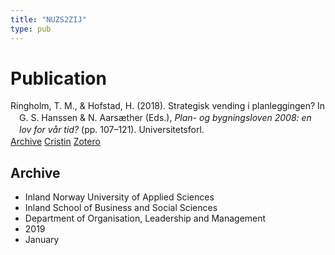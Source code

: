 ```yaml
---
title: "NUZS2ZIJ"
type: pub
---
```

<h1>Publication</h1>
<article id="csl-bib-container-NUZS2ZIJ" class="csl-bib-container">
  <div class="csl-bib-body" style="line-height: 1.35; padding-left: 1em; text-indent:-1em;">
  <div class="csl-entry">Ringholm, T. M., &amp; Hofstad, H. (2018). Strategisk vending i planleggingen? In G. S. Hanssen &amp; N. Aars&#xE6;ther (Eds.), <i>Plan- og bygningsloven 2008: en lov for v&#xE5;r tid?</i> (pp. 107&#x2013;121). Universitetsforl.</div>
</div>
  <div class="csl-bib-buttons">
    <a href="#taxonomy-article-NUZS2ZIJ" class="csl-bib-button">Archive</a>
    <a href="https://app.cristin.no/results/show.jsf?id=1652518" alt="Cristin URL" class="csl-bib-button">Cristin</a>
    <a href="http://zotero.org/groups/5402882/items/NUZS2ZIJ" alt="Zotero URL" class="csl-bib-button">Zotero</a>
  </div>
  <div id="csl-bib-meta-container-NUZS2ZIJ"></div>
</article>
<div id="csl-bib-meta-NUZS2ZIJ" class="csl-bib-meta">
  <article id="taxonomy-article-NUZS2ZIJ" class="taxonomy-article">
    <h1>Archive</h1>
    <ul>
      <li>Inland Norway University of Applied Sciences</li>
      <li>Inland School of Business and Social Sciences</li>
      <li>Department of Organisation, Leadership and Management</li>
      <li>2019</li>
      <li>January</li>
    </ul>
  </article>
</div>
